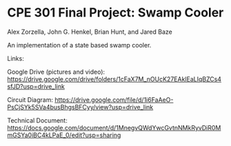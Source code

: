 # CPE 301 Final Project: Swamp Cooler
Alex Zorzella, John G. Henkel, Brian Hunt, and Jared Baze

An implementation of a state based swamp cooler.

Links:

Google Drive (pictures and video): https://drive.google.com/drive/folders/1cFaX7M_nOUcK27EAklEaLIqBZCs4sfJD?usp=drive_link

Circuit Diagram: https://drive.google.com/file/d/1i6FaAeO-PsCjSYk5SVa4busBhgsBFCyy/view?usp=drive_link

Technical Document: https://docs.google.com/document/d/1MnegvQWdYwcGvtnNMkRyvDiR0MmGSYa0iBC4kLPaE_0/edit?usp=sharing
